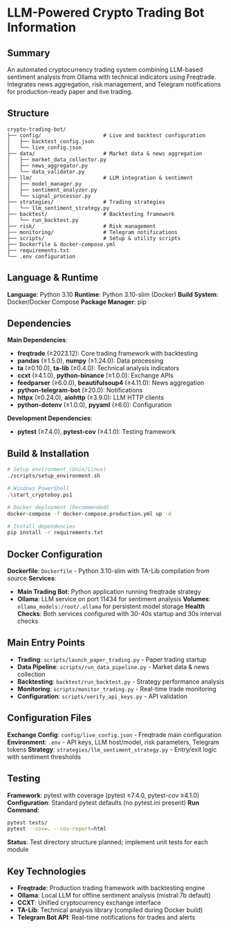 ﻿---
description: Repository Information Overview
alwaysApply: true
---

# LLM-Powered Crypto Trading Bot Information

## Summary
An automated cryptocurrency trading system combining LLM-based sentiment analysis from Ollama with technical indicators using Freqtrade. Integrates news aggregation, risk management, and Telegram notifications for production-ready paper and live trading.

## Structure
```
crypto-trading-bot/
├── config/                    # Live and backtest configuration
│   ├── backtest_config.json
│   └── live_config.json
├── data/                      # Market data & news aggregation
│   ├── market_data_collector.py
│   ├── news_aggregator.py
│   └── data_validator.py
├── llm/                       # LLM integration & sentiment
│   ├── model_manager.py
│   ├── sentiment_analyzer.py
│   └── signal_processor.py
├── strategies/                # Trading strategies
│   └── llm_sentiment_strategy.py
├── backtest/                  # Backtesting framework
│   └── run_backtest.py
├── risk/                      # Risk management
├── monitoring/                # Telegram notifications
├── scripts/                   # Setup & utility scripts
├── Dockerfile & docker-compose.yml
├── requirements.txt
└── .env configuration
```

## Language & Runtime
**Language**: Python 3.10
**Runtime**: Python 3.10-slim (Docker)
**Build System**: Docker/Docker Compose
**Package Manager**: pip

## Dependencies
**Main Dependencies**:
- **freqtrade** (≥2023.12): Core trading framework with backtesting
- **pandas** (≥1.5.0), **numpy** (≥1.24.0): Data processing
- **ta** (≥0.10.0), **ta-lib** (≥0.4.0): Technical analysis indicators
- **ccxt** (≥4.1.0), **python-binance** (≥1.0.0): Exchange APIs
- **feedparser** (≥6.0.0), **beautifulsoup4** (≥4.11.0): News aggregation
- **python-telegram-bot** (≥20.0): Notifications
- **httpx** (≥0.24.0), **aiohttp** (≥3.9.0): LLM HTTP clients
- **python-dotenv** (≥1.0.0), **pyyaml** (≥6.0): Configuration

**Development Dependencies**:
- **pytest** (≥7.4.0), **pytest-cov** (≥4.1.0): Testing framework

## Build & Installation
```bash
# Setup environment (Unix/Linux)
./scripts/setup_environment.sh

# Windows PowerShell
.\start_cryptoboy.ps1

# Docker deployment (Recommended)
docker-compose -f docker-compose.production.yml up -d

# Install dependencies
pip install -r requirements.txt
```

## Docker Configuration
**Dockerfile**: `Dockerfile` - Python 3.10-slim with TA-Lib compilation from source
**Services**:
- **Main Trading Bot**: Python application running freqtrade strategy
- **Ollama**: LLM service on port 11434 for sentiment analysis
**Volumes**: `ollama_models:/root/.ollama` for persistent model storage
**Health Checks**: Both services configured with 30-40s startup and 30s interval checks

## Main Entry Points
- **Trading**: `scripts/launch_paper_trading.py` - Paper trading startup
- **Data Pipeline**: `scripts/run_data_pipeline.py` - Market data & news collection
- **Backtesting**: `backtest/run_backtest.py` - Strategy performance analysis
- **Monitoring**: `scripts/monitor_trading.py` - Real-time trade monitoring
- **Configuration**: `scripts/verify_api_keys.py` - API validation

## Configuration Files
**Exchange Config**: `config/live_config.json` - Freqtrade main configuration
**Environment**: `.env` - API keys, LLM host/model, risk parameters, Telegram tokens
**Strategy**: `strategies/llm_sentiment_strategy.py` - Entry/exit logic with sentiment thresholds

## Testing
**Framework**: pytest with coverage (pytest ≥7.4.0, pytest-cov ≥4.1.0)
**Configuration**: Standard pytest defaults (no pytest.ini present)
**Run Command**:
```bash
pytest tests/
pytest --cov=. --cov-report=html
```
**Status**: Test directory structure planned; implement unit tests for each module

## Key Technologies
- **Freqtrade**: Production trading framework with backtesting engine
- **Ollama**: Local LLM for offline sentiment analysis (mistral:7b default)
- **CCXT**: Unified cryptocurrency exchange interface
- **TA-Lib**: Technical analysis library (compiled during Docker build)
- **Telegram Bot API**: Real-time notifications for trades and alerts
